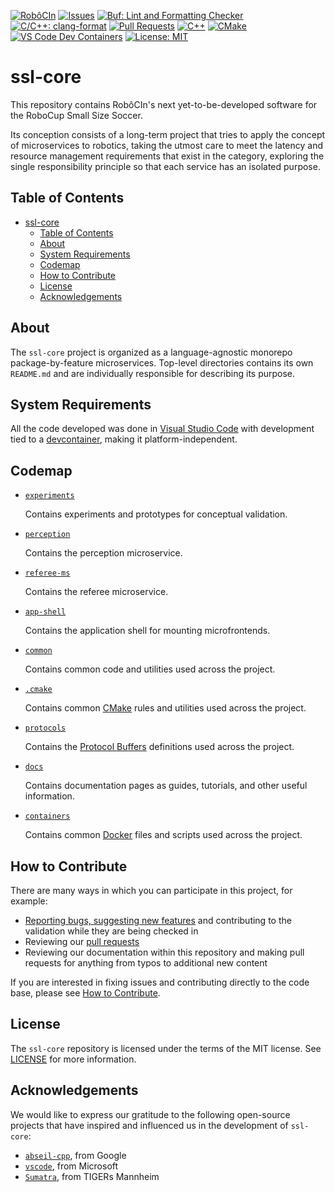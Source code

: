 [![RobôCIn](https://img.shields.io/badge/🇧🇷-RobôCIn-009B3A)](https://robocin.com.br)
[![Issues](https://img.shields.io/github/issues/robocin/ssl-core)](https://github.com/robocin/ssl-core/issues)
[![Buf: Lint and Formatting Checker](https://github.com/robocin/ssl-core/actions/workflows/buf-lint-and-formatting-checker.yaml/badge.svg?branch=main)](https://github.com/robocin/ssl-core/actions/workflows/buf-lint-and-formatting-checker.yaml?query=branch%3Amain)
[![C/C++: clang-format](https://github.com/robocin/ssl-core/actions/workflows/cpp-clang-format.yaml/badge.svg?branch=main)](https://github.com/robocin/ssl-core/actions/workflows/cpp-clang-format.yaml?query=branch%3Amain)
[![Pull Requests](https://img.shields.io/github/issues-pr/robocin/ssl-core)](https://github.com/robocin/ssl-core/pulls)
[![C++](https://img.shields.io/badge/C%2B%2B-23%2B-darkblue.svg)](https://en.cppreference.com/w/cpp/23)
[![CMake](https://img.shields.io/badge/CMake-3.29%2B-blue.svg)](https://cmake.org/cmake/help/latest/release/3.29.html)
[![VS Code Dev Containers](https://img.shields.io/static/v1?label=VS+Code&message=Dev+Containers&logo=visualstudiocode&color=007ACC&labelColor=2C2C32&logoColor=007ACC)](https://code.visualstudio.com/docs/devcontainers/containers)
[![License: MIT](https://img.shields.io/badge/License-MIT-orange.svg)](LICENSE)

# ssl-core

This repository contains RobôCIn's next yet-to-be-developed software for the RoboCup Small Size Soccer.

Its conception consists of a long-term project that tries to apply the concept of microservices to robotics, taking the utmost care to meet the latency and resource management requirements that exist in the category, exploring the single responsibility principle so that each service has an isolated purpose.

## Table of Contents

- [ssl-core](#ssl-core)
  - [Table of Contents](#table-of-contents)
  - [About](#about)
  - [System Requirements](#system-requirements)
  - [Codemap](#codemap)
  - [How to Contribute](#how-to-contribute)
  - [License](#license)
  - [Acknowledgements](#acknowledgements)

## About

The `ssl-core` project is organized as a language-agnostic monorepo package-by-feature microservices. Top-level directories contains its own `README.md` and are individually responsible for describing its purpose.

## System Requirements

All the code developed was done in [Visual Studio Code](https://code.visualstudio.com) with development tied to a [devcontainer](https://code.visualstudio.com/docs/devcontainers/containers), making it platform-independent.

## Codemap

* [`experiments`](experiments/README.md)

  Contains experiments and prototypes for conceptual validation.

* [`perception`](perception/README.md)

  Contains the perception microservice.

* [`referee-ms`](referee-ms/README.md)

  Contains the referee microservice.

* [`app-shell`](app-shell/README.md)

  Contains the application shell for mounting microfrontends.

* [`common`](common/README.md)

  Contains common code and utilities used across the project.

* [`.cmake`](.cmake/README.md)

  Contains common [CMake](https://cmake.org) rules and utilities used across the project.

* [`protocols`](protocols/README.md)

  Contains the [Protocol Buffers](https://developers.google.com/protocol-buffers) definitions used across the project.

* [`docs`](docs/README.md)

  Contains documentation pages as guides, tutorials, and other useful information.

* [`containers`](containers/README.md)

  Contains common [Docker](https://www.docker.com) files and scripts used across the project.

## How to Contribute

There are many ways in which you can participate in this project, for example:

* [Reporting bugs, suggesting new features](https://github.com/robocin/ssl-core/issues) and contributing to the validation while they are being checked in
* Reviewing our [pull requests](https://github.com/robocin/ssl-core/pulls)
* Reviewing our documentation within this repository and making pull requests for anything from typos to additional new content

If you are interested in fixing issues and contributing directly to the code base,
please see [How to Contribute](docs/how-to-contribute.md).

## License

The `ssl-core` repository is licensed under the terms of the MIT license. See [LICENSE](LICENSE) for more information.

## Acknowledgements

We would like to express our gratitude to the following open-source projects that have inspired and influenced us in the development of `ssl-core`:

* [`abseil-cpp`](https://github.com/abseil/abseil-cpp), from Google
* [`vscode`](https://github.com/microsoft/vscode), from Microsoft
* [`Sumatra`](https://github.com/TIGERs-Mannheim/Sumatra), from TIGERs Mannheim
